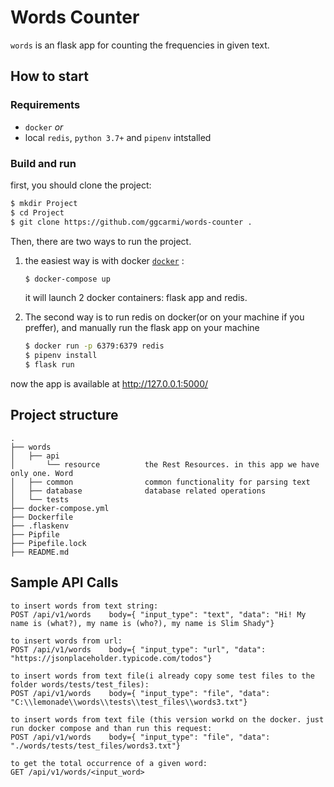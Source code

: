 # Words Counter

`words` is an flask app for counting the frequencies in given text. 


## How to start 


### Requirements 
- `docker`
*or*
- local `redis`, `python 3.7+` and `pipenv` intstalled

### Build and run
first, you should clone the project:
```sh
$ mkdir Project
$ cd Project
$ git clone https://github.com/ggcarmi/words-counter .
```

Then, there are two ways to run the project. 

1. the easiest way is with docker [`docker`](https://www.docker.com/products/docker-desktop) :

    ``` sh 
    $ docker-compose up 
    ```

    it will launch 2 docker containers: flask app and redis.
    
2. The second way is to run redis on docker(or on your machine if you preffer), 
    and manually run the flask app on your machine

    ```sh
    $ docker run -p 6379:6379 redis
    $ pipenv install
    $ flask run
    ```

now the app is available at http://127.0.0.1:5000/


## Project structure

    .
    ├── words                       
    │   ├── api
    │       └── resource          the Rest Resources. in this app we have only one. Word
    │   ├── common                common functionality for parsing text
    │   ├── database              database related operations
    │   └── tests
    ├── docker-compose.yml
    ├── Dockerfile
    ├── .flaskenv
    ├── Pipfile
    ├── Pipefile.lock
    ├── README.md
    

## Sample API Calls

```
to insert words from text string:
POST /api/v1/words    body={ "input_type": "text", "data": "Hi! My name is (what?), my name is (who?), my name is Slim Shady"}

to insert words from url:
POST /api/v1/words    body={ "input_type": "url", "data": "https://jsonplaceholder.typicode.com/todos"}

to insert words from text file(i already copy some test files to the folder words/tests/test_files):
POST /api/v1/words    body={ "input_type": "file", "data": "C:\\lemonade\\words\\tests\\test_files\\words3.txt"}

to insert words from text file (this version workd on the docker. just run docker compose and than run this request:
POST /api/v1/words    body={ "input_type": "file", "data": "./words/tests/test_files/words3.txt"}

to get the total occurrence of a given word:
GET /api/v1/words/<input_word>  
```